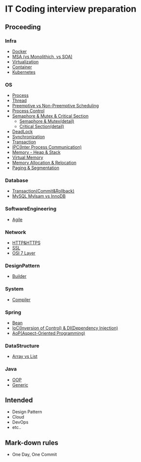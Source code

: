 # IT Coding interview preparation

## Proceeding
### Infra
- [Docker](/Infra/Docker.md)
- [MSA (vs Monolithich, vs SOA)](/Infra/msa.md)
- [Virtualization](Infra/Virtualization.md)
- [Container](/Infra/Container.md)
- [Kubernetes](/Infra/Kubernetes.md)

### OS
- [Process](/OS/Process.md)
- [Thread](/OS/Thread.md)
- [Preemptive vs Non-Preemptive Scheduling](/OS/Scheduling.md)
- [Process Control](/OS/ProcessControl.md)
- [Semaphore & Mutex & Critical Section](/OS/Semaphore&Mutex.md)
    - [Semaphore & Mutex(detail)](/OS/Semaphore&Mutex-detail.md)
    - [Critical Section(detail)](/OS/CriticalSection-detail.md)
- [DeadLock](/OS/DeadLock.md)
- [Synchronization](/OS/Synchronization.md)
- [Transaction](/OS/Transaction.md)
- [IPC(Inter Process Communication)](/OS/IPC.md)
- [Memory - Heap & Stack](/OS/memory.md)
- [Virtual Memory](/OS/virtualMemory.md)
- [Memory Allocation & Relocation](/OS/MemoryAllocation.md)
- [Paging & Segmentation](/OS/Paging&Segmentation.md)

### Database
- [Transaction(Commit&Rollback)](/Database/Commit&Rollback.md)
- [MySQL MyIsam vs InnoDB](/Database/MysqlEngine.md)


### SoftwareEngineering
- [Agile](/SoftwareEngineering/Agile.md)

### Network
- [HTTP&HTTPS](/Network/HTTP&HTTPS.md)
- [SSL](/Network/SSL.md)
- [OSI 7 Layer](/Network/OSI_7_Layer.md)

### DesignPattern
- [Builder](/DesignPattern/Builder.md)

### System
- [Compiler](/System/Compiler.md)

### Spring 
- [Bean](/Spring/Bean.md)
- [IoC(Inversion of Control) & DI(Dependency Injection)](/Spring/IoC&DI.md)
- [AoP(Aspect-Oriented Programming)](/Spring/AspectOrientedProgramming.md)

### DataStructure
- [Array vs List](/DataStructure/ArrayVSList.md)

### Java
- [OOP](/Java/OOP.md)
- [Generic](/Java/Generic.md)

## Intended

* Design Pattern
* Cloud
* DevOps
* etc..

## Mark-down rules

* One Day, One Commit
